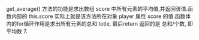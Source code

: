get_average() 方法的功能是求出数组 score 中所有元素的平均值,并返回该值.函数内部的 this.score 实际上就是该方法所在对象 player
属性 score 的值.函数体内的for循环作用是求出所有元素的总和 totle, 最后return 返回的是 总和/个数, 即 平均数 7.